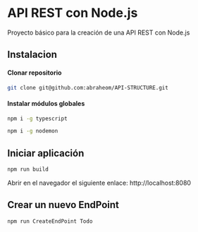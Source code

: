 # API REST con Node.js
Proyecto básico para la creación de una API REST con Node.js

## Instalacion
#### Clonar repositorio
```sh
git clone git@github.com:abraheom/API-STRUCTURE.git
```

#### Instalar módulos globales
```sh
npm i -g typescript
```
```sh
npm i -g nodemon
```
## Iniciar aplicación
```sh
npm run build
```
Abrir en el navegador el siguiente enlace: http://localhost:8080

## Crear un nuevo EndPoint

```sh
npm run CreateEndPoint Todo
```